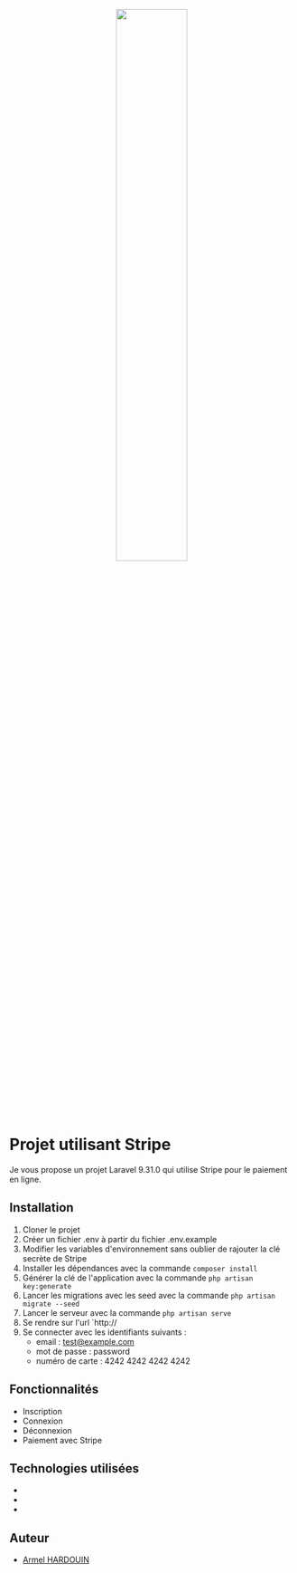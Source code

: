 <p align="center"><img src="https://logos-marques.com/wp-content/uploads/2021/07/Stripe-logo.png" width="50%"></p>



# Projet utilisant Stripe 

Je vous propose un projet Laravel 9.31.0 qui utilise Stripe pour le paiement en ligne.

## Installation
1. Cloner le projet
2. Créer un fichier .env à partir du fichier .env.example
3. Modifier les variables d'environnement sans oublier de rajouter la clé secrète de Stripe
4. Installer les dépendances avec la commande `composer install`
5. Générer la clé de l'application avec la commande `php artisan key:generate`
6. Lancer les migrations avec les seed avec la commande `php artisan migrate --seed`
7. Lancer le serveur avec la commande `php artisan serve`
8. Se rendre sur l'url `http://
9. Se connecter avec les identifiants suivants :
    - email : test@example.com
    - mot de passe : password
    - numéro de carte : 4242 4242 4242 4242
   
## Fonctionnalités
- Inscription
- Connexion
- Déconnexion
- Paiement avec Stripe

## Technologies utilisées
<!--ts-->
   * <a href='https://laravel.com/' target="_blank"><img alt='' src='https://img.shields.io/badge/Laravel-100000?style=for-the-badge&logo=&logoColor=A03132&labelColor=FF0001&color=E34140'/></a>
   * <a href='https://stripe.com/fr' target="_blank"><img alt='' src='https://img.shields.io/badge/Stripe-100000?style=for-the-badge&logo=&logoColor=A03132&labelColor=FF0001&color=4268F2'/></a>
   * <a href='https://tailwindcss.com' target="_blank"><img alt='' src='https://img.shields.io/badge/TailwindCSS-100000?style=for-the-badge&logo=&logoColor=A03132&labelColor=FF0001&color=31CBED'/></a>

## Auteur
- [Armel HARDOUIN](https://github.com/Fweac)

